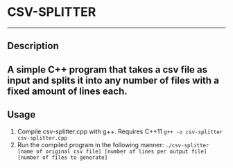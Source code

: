 # CSV-SPLITTER
---
## Description

A simple C++ program that takes a csv file as input and splits it into any number of files with a fixed amount of lines each.
---
## Usage

1. Compile csv-splitter.cpp with g++. Requires C++11
  `g++ -o csv-splitter csv-splitter.cpp`
2. Run the compiled program in the following manner:
  `./csv-splitter [name of original csv file] [number of lines per output file] [number of files to generate]`

